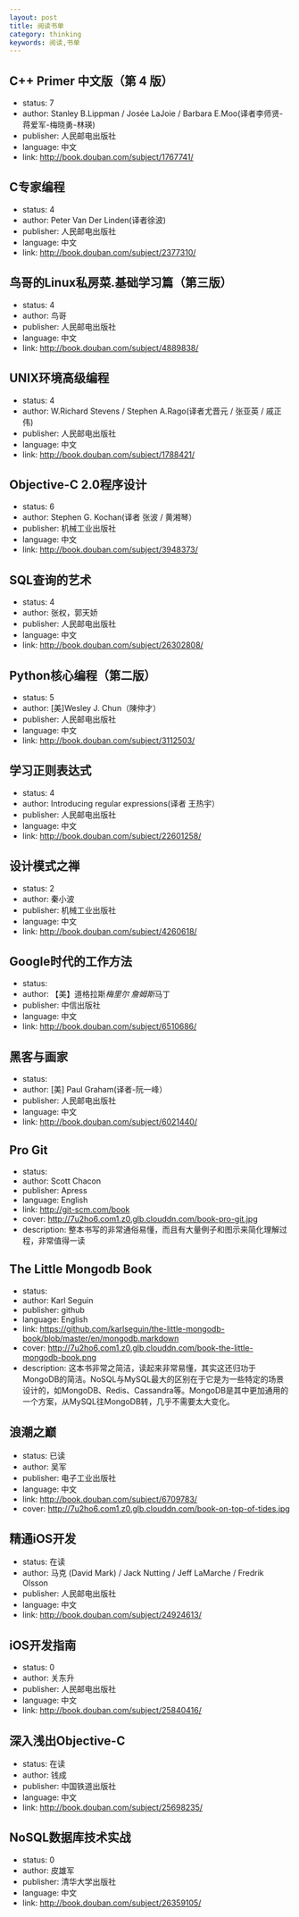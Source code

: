 ```yaml
---
layout: post
title: 阅读书单
category: thinking
keywords: 阅读,书单
---
```




## C++ Primer 中文版（第 4 版）
- status: 7
- author: Stanley B.Lippman / Josée LaJoie / Barbara E.Moo(译者李师贤-蒋爱军-梅晓勇-林瑛)
- publisher: 人民邮电出版社
- language: 中文
- link: http://book.douban.com/subject/1767741/

## C专家编程
- status: 4
- author: Peter Van Der Linden(译者徐波)
- publisher: 人民邮电出版社
- language: 中文
- link: http://book.douban.com/subject/2377310/

## 鸟哥的Linux私房菜.基础学习篇（第三版）
- status: 4
- author: 鸟哥
- publisher: 人民邮电出版社
- language: 中文
- link: http://book.douban.com/subject/4889838/

## UNIX环境高级编程
- status: 4
- author: W.Richard Stevens / Stephen A.Rago(译者尤晋元 / 张亚英 / 戚正伟)
- publisher: 人民邮电出版社
- language: 中文
- link: http://book.douban.com/subject/1788421/

## Objective-C 2.0程序设计
- status: 6
- author: Stephen G. Kochan(译者 张波 / 黄湘琴）
- publisher: 机械工业出版社
- language: 中文
- link: http://book.douban.com/subject/3948373/

## SQL查询的艺术
- status: 4
- author: 张权，郭天娇 
- publisher: 人民邮电出版社
- language: 中文
- link: http://book.douban.com/subject/26302808/

## Python核心编程（第二版）
- status: 5
- author: [美]Wesley J. Chun（陳仲才） 
- publisher: 人民邮电出版社
- language: 中文
- link: http://book.douban.com/subject/3112503/

## 学习正则表达式
- status: 4
- author: Introducing regular expressions(译者 王热宇）
- publisher: 人民邮电出版社
- language: 中文
- link: http://book.douban.com/subject/22601258/

## 设计模式之禅
- status: 2
- author: 秦小波
- publisher: 机械工业出版社
- language: 中文
- link: http://book.douban.com/subject/4260618/

## Google时代的工作方法
- status: 
- author: 【美】道格拉斯*梅里尔 詹姆斯*马丁 
- publisher: 中信出版社
- language: 中文
- link: http://book.douban.com/subject/6510686/

## 黑客与画家
- status: 
- author: [美] Paul Graham(译者-阮一峰）
- publisher: 人民邮电出版社
- language: 中文
- link: http://book.douban.com/subject/6021440/

## Pro Git
- status: 
- author: Scott Chacon
- publisher: Apress
- language: English
- link: http://git-scm.com/book
- cover: http://7u2ho6.com1.z0.glb.clouddn.com/book-pro-git.jpg
- description: 整本书写的非常通俗易懂，而且有大量例子和图示来简化理解过程，非常值得一读

## The Little Mongodb Book
- status: 
- author: Karl Seguin
- publisher: github
- language: English
- link: https://github.com/karlseguin/the-little-mongodb-book/blob/master/en/mongodb.markdown
- cover: http://7u2ho6.com1.z0.glb.clouddn.com/book-the-little-mongodb-book.png
- description: 这本书非常之简洁，读起来非常易懂，其实这还归功于MongoDB的简洁。NoSQL与MySQL最大的区别在于它是为一些特定的场景设计的，如MongoDB、Redis、Cassandra等。MongoDB是其中更加通用的一个方案，从MySQL往MongoDB转，几乎不需要太大变化。

## 浪潮之巅
- status: 已读
- author: 吴军
- publisher: 电子工业出版社
- language: 中文
- link: http://book.douban.com/subject/6709783/
- cover: http://7u2ho6.com1.z0.glb.clouddn.com/book-on-top-of-tides.jpg

## 精通iOS开发
- status: 在读
- author: 马克 (David Mark) / Jack Nutting / Jeff LaMarche / Fredrik Olsson 
- publisher: 人民邮电出版社
- language: 中文
- link: http://book.douban.com/subject/24924613/

## iOS开发指南
- status: 0
- author: 关东升
- publisher: 人民邮电出版社
- language: 中文
- link: http://book.douban.com/subject/25840416/

## 深入浅出Objective-C
- status: 在读
- author: 钱成
- publisher: 中国铁道出版社
- language: 中文
- link: http://book.douban.com/subject/25698235/

## NoSQL数据库技术实战
- status: 0
- author: 皮雄军
- publisher: 清华大学出版社
- language: 中文
- link: http://book.douban.com/subject/26359105/

